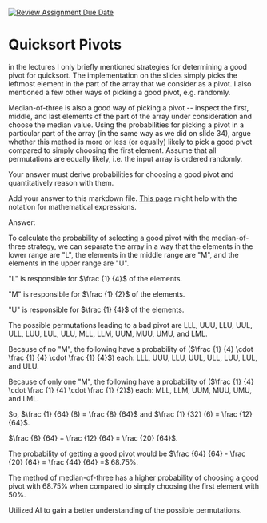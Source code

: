 [![Review Assignment Due Date](https://classroom.github.com/assets/deadline-readme-button-24ddc0f5d75046c5622901739e7c5dd533143b0c8e959d652212380cedb1ea36.svg)](https://classroom.github.com/a/IF3rQO50)
# Quicksort Pivots

in the lectures I only briefly mentioned strategies for determining a good pivot
for quicksort. The implementation on the slides simply picks the leftmost
element in the part of the array that we consider as a pivot. I also mentioned a
few other ways of picking a good pivot, e.g. randomly.

Median-of-three is also a good way of picking a pivot -- inspect the first,
middle, and last elements of the part of the array under consideration and
choose the median value. Using the probabilities for picking a pivot in a
particular part of the array (in the same way as we did on slide 34), argue
whether this method is more or less (or equally) likely to pick a good pivot
compared to simply choosing the first element. Assume that all permutations are
equally likely, i.e. the input array is ordered randomly.

Your answer must derive probabilities for choosing a good pivot and
quantitatively reason with them.

Add your answer to this markdown file. [This
page](https://docs.github.com/en/get-started/writing-on-github/working-with-advanced-formatting/writing-mathematical-expressions)
might help with the notation for mathematical expressions.

Answer:

To calculate the probability of selecting a good pivot with the median-of-three strategy, we can separate the array in a way that the elements in the lower range are "L", the elements in the middle range are "M", and the elements in the upper range are "U".

"L" is responsible for $\frac {1} {4}$ of the elements.

"M" is responsible for $\frac {1} {2}$ of the elements.

"U" is responsible for $\frac {1} {4}$ of the elements.

The possible permutations leading to a bad pivot are LLL, UUU, LLU, UUL, ULL, LUU, LUL, ULU, MLL, LLM, UUM, MUU, UMU, and LML.

Because of no "M", the following have a probability of ($\frac {1} {4} \cdot \frac {1} {4} \cdot \frac {1} {4}$) each: LLL, UUU, LLU, UUL, ULL, LUU, LUL, and ULU.

Because of only one "M", the following have a probability of ($\frac {1} {4} \cdot \frac {1} {4} \cdot \frac {1} {2}$) each: MLL, LLM, UUM, MUU, UMU, and LML.

So, $\frac {1} {64} (8) = \frac {8} {64}$ and $\frac {1} {32} (6) = \frac {12} {64}$. 

$\frac {8} {64} + \frac {12} {64} = \frac {20} {64}$.

The probability of getting a good pivot would be $\frac {64} {64} - \frac {20} {64} = \frac {44} {64} =$ 68.75%.

The method of median-of-three has a higher probability of choosing a good pivot with 68.75% when compared to simply choosing the first element with 50%.



Utilized AI to gain a better understanding of the possible permutations.
